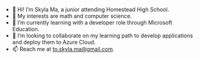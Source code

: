 - 👋 Hi! I’m Skyla Ma, a junior attending Homestead High School.
- 👀 My interests are math and computer science.
- 🌱 I’m currently learning with a developer role through Microsoft Education.
- 💞️ I’m looking to collaborate on my learning path to develop applications and deploy them to Azure Cloud.
- 📫 Reach me at to.skyla.ma@gmail.com.

<!---
skyla-ma/skyla-ma is a ✨ special ✨ repository because its `README.md` (this file) appears on your GitHub profile.
You can click the Preview link to take a look at your changes.
--->
